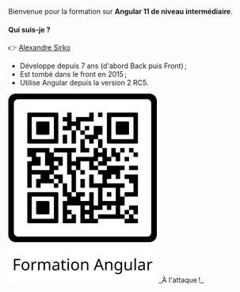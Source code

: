 Bienvenue pour la formation sur **Angular 11 de niveau intermédiaire**.

#### Qui suis-je ?

:point_right: [Alexandre Sirko](mailto:sirko.alexandre@gmail.com)

- Développe depuis 7 ans (d'abord Back puis Front) ;
- Est tombé dans le front en 2015 ;
- Utilise Angular depuis la version 2 RC5.

<img src="./assets/1.introduction/Formation_Angular.png" style="max-width: 300px" alt="QR code pour accéder à la formation"/>
_À l'attaque !_
